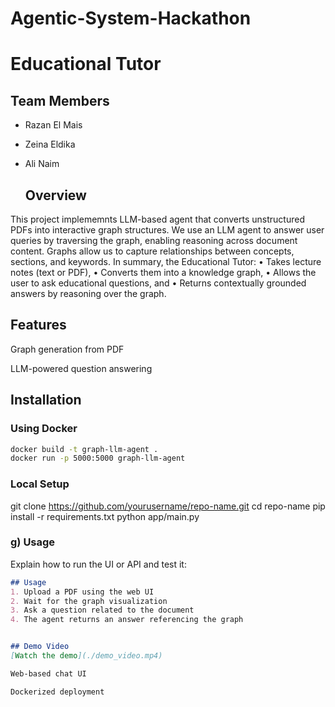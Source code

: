 # Agentic-System-Hackathon
# Educational Tutor

## Team Members
- Razan El Mais
- Zeina Eldika
- Ali Naim


  ## Overview
This project implememnts LLM-based agent that converts unstructured PDFs into interactive graph structures. 
We use an LLM agent to answer user queries by traversing the graph, enabling reasoning across document content.
Graphs allow us to capture relationships between concepts, sections, and keywords.
In summary, the Educational Tutor:
•	Takes lecture notes (text or PDF),
•	Converts them into a knowledge graph,
•	Allows the user to ask educational questions, and
•	Returns contextually grounded answers by reasoning over the graph.

## Features

Graph generation from PDF

LLM-powered question answering



## Installation

### Using Docker
```bash
docker build -t graph-llm-agent .
docker run -p 5000:5000 graph-llm-agent
```

### Local Setup
git clone https://github.com/yourusername/repo-name.git
cd repo-name
pip install -r requirements.txt
python app/main.py



### **g) Usage**
Explain how to run the UI or API and test it:

```markdown
## Usage
1. Upload a PDF using the web UI
2. Wait for the graph visualization
3. Ask a question related to the document
4. The agent returns an answer referencing the graph


## Demo Video
[Watch the demo](./demo_video.mp4)

Web-based chat UI

Dockerized deployment


